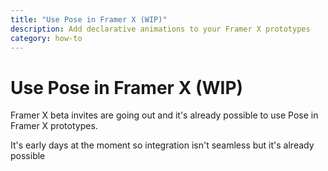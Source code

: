 ```yaml
---
title: "Use Pose in Framer X (WIP)"
description: Add declarative animations to your Framer X prototypes
category: how-to
---
```


# Use Pose in Framer X (WIP)

Framer X beta invites are going out and it's already possible to use Pose in Framer X prototypes.

It's early days at the moment so integration isn't seamless but it's already possible 
